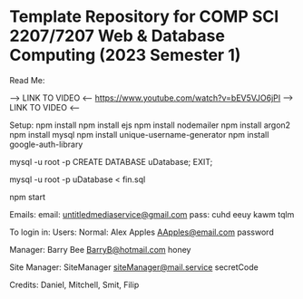 # Template Repository for COMP SCI 2207/7207 Web & Database Computing (2023 Semester 1)

Read Me:

--> LINK TO VIDEO <--
https://www.youtube.com/watch?v=bEV5VJO6jPI
--> LINK TO VIDEO <--

Setup:
npm install
npm install ejs
npm install nodemailer
npm install argon2
npm install mysql
npm install unique-username-generator 
npm install google-auth-library

mysql -u root -p
CREATE DATABASE uDatabase;
EXIT;

mysql -u root -p uDatabase < fin.sql

npm start

Emails:
email:  untitledmediaservice@gmail.com
pass:  cuhd eeuy kawm tqlm


To login in:
Users:
Normal:
Alex Apples
AApples@email.com
password

Manager:
Barry Bee
BarryB@hotmail.com
honey

Site Manager:
SiteManager
siteManager@mail.service
secretCode

Credits: Daniel, Mitchell, Smit, Filip